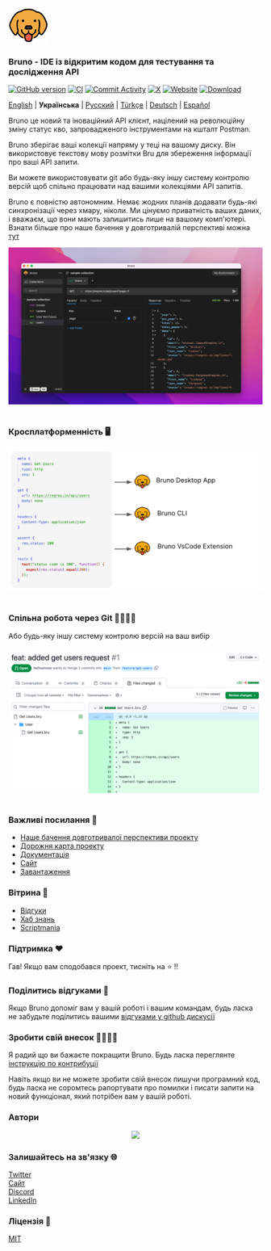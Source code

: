 <br />
<img src="assets/images/logo-transparent.png" width="80"/>

### Bruno - IDE із відкритим кодом для тестування та дослідження API

[![GitHub version](https://badge.fury.io/gh/usebruno%2Fbruno.svg)](https://badge.fury.io/gh/usebruno%bruno)
[![CI](https://github.com/usebruno/bruno/actions/workflows/unit-tests.yml/badge.svg?branch=main)](https://github.com/usebruno/bruno/workflows/unit-tests.yml)
[![Commit Activity](https://img.shields.io/github/commit-activity/m/usebruno/bruno)](https://github.com/usebruno/bruno/pulse)
[![X](https://img.shields.io/twitter/follow/use_bruno?style=social&logo=x)](https://twitter.com/use_bruno)
[![Website](https://img.shields.io/badge/Website-Visit-blue)](https://www.usebruno.com)
[![Download](https://img.shields.io/badge/Download-Latest-brightgreen)](https://www.usebruno.com/downloads)

[English](/readme.md) | **Українська** | [Русский](/readme_ru.md) | [Türkçe](/readme_tr.md) | [Deutsch](/readme_de.md) | [Español](/readme_es.md)

Bruno це новий та іноваційний API клієнт, націлений на революційну зміну статус кво, запровадженого інструментами на кшталт Postman.

Bruno зберігає ваші колекції напряму у теці на вашому диску. Він використовує текстову мову розмітки Bru для збереження інформації про ваші API запити.

Ви можете використовувати git або будь-яку іншу систему контролю версій щоб спільно працювати над вашими колекціями API запитів.

Bruno є повністю автономним. Немає жодних планів додавати будь-які синхронізації через хмару, ніколи. Ми цінуємо приватність ваших даних, і вважаєм, що вони мають залишитись лише на вашому комп'ютері. Взнати більше про наше бачення у довготривалій перспективі можна [тут](https://github.com/usebruno/bruno/discussions/269)

![bruno](assets/images/landing-2.png) <br /><br />

### Кросплатформенність 🖥️

![bruno](assets/images/run-anywhere.png) <br /><br />

### Спільна робота через Git 👩‍💻🧑‍💻

Або будь-яку іншу систему контролю версій на ваш вибір

![bruno](assets/images/version-control.png) <br /><br />

### Важливі посилання 📌

- [Наше бачення довготривалої перспективи проекту](https://github.com/usebruno/bruno/discussions/269)
- [Дорожня карта проекту](https://github.com/usebruno/bruno/discussions/384)
- [Документація](https://docs.usebruno.com)
- [Сайт](https://www.usebruno.com)
- [Завантаження](https://www.usebruno.com/downloads)

### Вітрина 🎥

- [Відгуки](https://github.com/usebruno/bruno/discussions/343)
- [Хаб знань](https://github.com/usebruno/bruno/discussions/386)
- [Scriptmania](https://github.com/usebruno/bruno/discussions/385)

### Підтримка ❤️

Гав! Якщо вам сподобався проект, тисніть на ⭐ !!

### Поділитись відгуками 📣

Якщо Bruno допоміг вам у вашій роботі і вашим командам, будь ласка не забудьте поділитись вашими [відгуками у github дискусії](https://github.com/usebruno/bruno/discussions/343)

### Зробити свій внесок 👩‍💻🧑‍💻

Я радий що ви бажаєте покращити Bruno. Будь ласка переглянте [інструкцію по контрибуції](contributing_ua.md)

Навіть якщо ви не можете зробити свій внесок пишучи програмний код, будь ласка не соромтесь рапортувати про помилки і писати запити на новий функціонал, який потрібен вам у вашій роботі.

### Автори

<div align="center">
    <a href="https://github.com/usebruno/bruno/graphs/contributors">
        <img src="https://contrib.rocks/image?repo=usebruno/bruno" />
    </a>
</div>

### Залишайтесь на зв'язку 🌐

[Twitter](https://twitter.com/use_bruno) <br />
[Сайт](https://www.usebruno.com) <br />
[Discord](https://discord.com/invite/KgcZUncpjq) <br />
[LinkedIn](https://www.linkedin.com/company/usebruno)

### Ліцензія 📄

[MIT](license.md)
